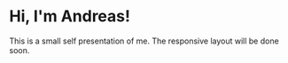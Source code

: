 # Hi, I'm Andreas!
This is a small self presentation of me.
The responsive layout will be done soon.
